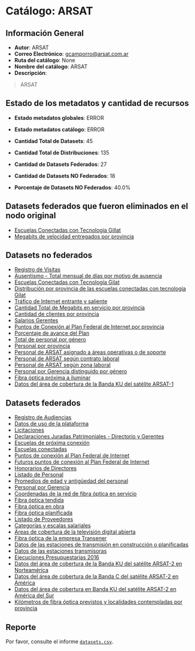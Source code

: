 
# Catálogo: ARSAT

## Información General

- **Autor**: ARSAT
- **Correo Electrónico**: gcamporro@arsat.com.ar
- **Ruta del catálogo**: None
- **Nombre del catálogo**: ARSAT
- **Descripción**:

> ARSAT

## Estado de los metadatos y cantidad de recursos

- **Estado metadatos globales**: ERROR
- **Estado metadatos catálogo**: ERROR
- **Cantidad Total de Datasets**: 45
- **Cantidad Total de Distribuciones**: 135

- **Cantidad de Datasets Federados**: 27
- **Cantidad de Datasets NO Federados**: 18
- **Porcentaje de Datasets NO Federados**: 40.0%

## Datasets federados que fueron eliminados en el nodo original

- [Escuelas Conectadas con Tecnología Gillat](https://junar-selfpub-storage.s3.amazonaws.com/65121/25921/164022147322162434636545523307357409612?Signature=8W9vhcjImhjQvoU7L1kWAAUnUSU%3D&Expires=1506376715&AWSAccessKeyId=AKIAI652OHJ6H2VI25OA&response-content-disposition=attachment%3B%20filename%3D%22ESCUELAS_GILLAT_20170911_V1.xlsx%22)
- [Megabits de velocidad entregados por provincia](http://datos.arsat.com.ar/dataviews/235847/megabits-de-velocidad-entregados-por-provincia/)

## Datasets no federados

- [Registro de Visitas](None)
- [Ausentismo - Total mensual de días por motivo de ausencia](None)
- [Escuelas Conectadas con Tecnología Gilat](None)
- [Distribución por provincia de las escuelas conectadas con tecnología Gilat](None)
- [Tráfico de Internet entrante y saliente](None)
- [Cantidad Total de Megabits en servicio por provincia](None)
- [Cantidad de clientes por provincia](None)
- [Salarios Gerentes](None)
- [Puntos de Conexión al Plan Federal de Internet por provincia](None)
- [Porcentaje de avance del Plan](None)
- [Total de personal por género](None)
- [Personal por provincia](None)
- [Personal de ARSAT asignado a áreas operativas o de soporte](None)
- [Personal de ARSAT según contrato laboral](None)
- [Personal de ARSAT según zona laboral](None)
- [Personal por Gerencia distinguido por género](None)
- [Fibra óptica próxima a iluminar](None)
- [Datos del área de cobertura de la Banda KU del satélite ARSAT-1](None)

## Datasets federados

- [Registro de Audiencias](None)
- [Datos de uso de la plataforma](None)
- [Licitaciones](None)
- [Declaraciones Juradas Patrimoniales - Directorio y Gerentes](None)
- [Escuelas de próxima conexión](None)
- [Escuelas conectadas](None)
- [Puntos de conexión al Plan Federal de Internet](None)
- [Futuros puntos de conexión al Plan Federal de Internet](None)
- [Honorarios de Directores](None)
- [Listado de Personal](None)
- [Promedios de edad y antigüedad del personal](None)
- [Personal por Gerencia](None)
- [Coordenadas de la red de fibra óptica en servicio](None)
- [Fibra óptica tendida](None)
- [Fibra óptica en obra](None)
- [Fibra óptica planificada](None)
- [Listado de Proveedores](None)
- [Categorías y escalas salariales](None)
- [Áreas de cobertura de la televisión digital abierta](None)
- [Fibra óptica de la empresa Transener](None)
- [Datos de las estaciones de transmisión en construcción o planificadas](None)
- [Datos de las estaciones transmisoras](None)
- [Ejecuciones Presupuestarias 2016](None)
- [Datos del área de cobertura de la Banda KU del satélite ARSAT-2 en Norteamérica](None)
- [Datos del área de cobertura de la Banda C del satélite ARSAT-2 en América](None)
- [Datos del área de cobertura en Banda KU del satélite ARSAT-2 en América del Sur](None)
- [Kilómetros de fibra óptica previstos y localidades contempladas por provincia](None)

## Reporte

Por favor, consulte el informe [`datasets.csv`](datasets.csv).
